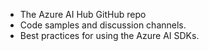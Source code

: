 - The Azure AI Hub GitHub repo
- Code samples and discussion channels.
- Best practices for using the Azure AI SDKs.
